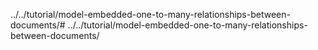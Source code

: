 ../../tutorial/model-embedded-one-to-many-relationships-between-documents/# ../../tutorial/model-embedded-one-to-many-relationships-between-documents/
